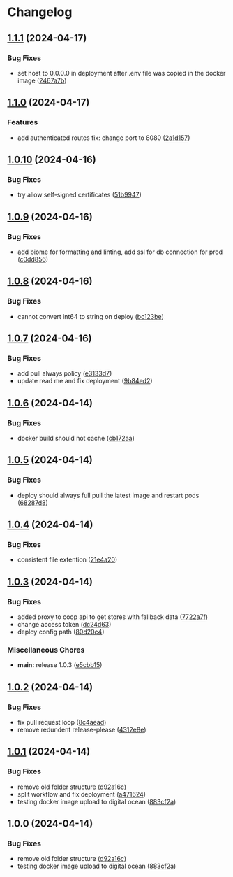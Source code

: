 # Changelog

## [1.1.1](https://github.com/sudazzle/coop-api-gateway/compare/v1.1.0...v1.1.1) (2024-04-17)


### Bug Fixes

* set host to 0.0.0.0 in deployment after .env file was copied in the docker image ([2467a7b](https://github.com/sudazzle/coop-api-gateway/commit/2467a7b6603434a1ddc12017a22e9611642c0f1e))

## [1.1.0](https://github.com/sudazzle/coop-api-gateway/compare/v1.0.10...v1.1.0) (2024-04-17)


### Features

* add authenticated routes fix: change port to 8080 ([2a1d157](https://github.com/sudazzle/coop-api-gateway/commit/2a1d15771d6db9ae05e18166a2c1a4da51543d75))

## [1.0.10](https://github.com/sudazzle/coop-api-gateway/compare/v1.0.9...v1.0.10) (2024-04-16)


### Bug Fixes

* try  allow self-signed certificates ([51b9947](https://github.com/sudazzle/coop-api-gateway/commit/51b994755ff74af84ad0c362dd9687358bbfb677))

## [1.0.9](https://github.com/sudazzle/coop-api-gateway/compare/v1.0.8...v1.0.9) (2024-04-16)


### Bug Fixes

* add biome for formatting and linting, add ssl for db connection for prod ([c0dd856](https://github.com/sudazzle/coop-api-gateway/commit/c0dd85625b450e713ba4b076cb0f486150cf6013))

## [1.0.8](https://github.com/sudazzle/coop-api-gateway/compare/v1.0.7...v1.0.8) (2024-04-16)


### Bug Fixes

* cannot convert int64 to string on deploy ([bc123be](https://github.com/sudazzle/coop-api-gateway/commit/bc123be4258a183abe2c3262e9aa121fd5aa58fc))

## [1.0.7](https://github.com/sudazzle/coop-api-gateway/compare/v1.0.6...v1.0.7) (2024-04-16)


### Bug Fixes

* add pull always policy ([e3133d7](https://github.com/sudazzle/coop-api-gateway/commit/e3133d731f0c54952a5d64e85b31a03bdc7ddbd9))
* update read me and fix deployment ([9b84ed2](https://github.com/sudazzle/coop-api-gateway/commit/9b84ed2a450ec51f9ab9b2ffd0627e90a78be1f5))

## [1.0.6](https://github.com/sudazzle/coop-api-gateway/compare/v1.0.5...v1.0.6) (2024-04-14)


### Bug Fixes

* docker build should not cache ([cb172aa](https://github.com/sudazzle/coop-api-gateway/commit/cb172aa6d7bfab338c2ad3b15a65100228850e52))

## [1.0.5](https://github.com/sudazzle/coop-api-gateway/compare/v1.0.4...v1.0.5) (2024-04-14)


### Bug Fixes

* deploy should always full pull the latest image and restart pods ([68287d8](https://github.com/sudazzle/coop-api-gateway/commit/68287d826c3ff6bd7aaa5e000b0e911712c4ac45))

## [1.0.4](https://github.com/sudazzle/coop-api-gateway/compare/v1.0.3...v1.0.4) (2024-04-14)


### Bug Fixes

* consistent file extention ([21e4a20](https://github.com/sudazzle/coop-api-gateway/commit/21e4a207551dfff15ab86bb778bf0a30c37e12bc))

## [1.0.3](https://github.com/sudazzle/coop-api-gateway/compare/v1.0.2...v1.0.3) (2024-04-14)


### Bug Fixes

* added proxy to coop api to get stores with fallback data ([7722a7f](https://github.com/sudazzle/coop-api-gateway/commit/7722a7fa5e7c0af765d585ee7b16aa4382cc1871))
* change access token ([dc24d63](https://github.com/sudazzle/coop-api-gateway/commit/dc24d632a4ff4b953988ef9b0040d83b038cd0d8))
* deploy config path ([80d20c4](https://github.com/sudazzle/coop-api-gateway/commit/80d20c44ae7530bafd78d12e90966fbcf2b1e0a8))


### Miscellaneous Chores

* **main:** release 1.0.3 ([e5cbb15](https://github.com/sudazzle/coop-api-gateway/commit/e5cbb1584155a24ed6a73a37b66a326f36ca1df6))

## [1.0.2](https://github.com/sudazzle/coop-api-gateway/compare/v1.0.1...v1.0.2) (2024-04-14)


### Bug Fixes

* fix pull request loop ([8c4aead](https://github.com/sudazzle/coop-api-gateway/commit/8c4aead9b6b260eca5036a9533e7192319c27a3a))
* remove redundent release-please ([4312e8e](https://github.com/sudazzle/coop-api-gateway/commit/4312e8eca95af77ee17dbb49c4098cc99e1452a0))

## [1.0.1](https://github.com/sudazzle/coop-api-gateway/compare/v1.0.0...v1.0.1) (2024-04-14)


### Bug Fixes

* remove old folder structure ([d92a16c](https://github.com/sudazzle/coop-api-gateway/commit/d92a16cd8f0d9c3fd505b12243138364ffd99a79))
* split workflow and fix deployment ([a471624](https://github.com/sudazzle/coop-api-gateway/commit/a47162426c786cb1723458f984a530259eb69a8b))
* testing docker image upload to digital ocean ([883cf2a](https://github.com/sudazzle/coop-api-gateway/commit/883cf2a818678d29a5b005a6ea0ee5bec124a6ae))

## 1.0.0 (2024-04-14)


### Bug Fixes

* remove old folder structure ([d92a16c](https://github.com/sudazzle/coop-api-gateway/commit/d92a16cd8f0d9c3fd505b12243138364ffd99a79))
* testing docker image upload to digital ocean ([883cf2a](https://github.com/sudazzle/coop-api-gateway/commit/883cf2a818678d29a5b005a6ea0ee5bec124a6ae))
